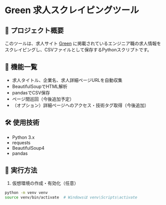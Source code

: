# Green 求人スクレイピングツール

## 📌 プロジェクト概要

このツールは、求人サイト [Green](https://www.green-japan.com/) に掲載されているエンジニア職の求人情報をスクレイピングし、CSVファイルとして保存するPythonスクリプトです。

## 🚀 機能一覧

- 求人タイトル、企業名、求人詳細ページURLを自動収集
- BeautifulSoupでHTML解析
- pandasでCSV保存
- ページ間巡回（今後追加予定）
- （オプション）詳細ページへのアクセス・技術タグ取得（今後追加）

## 🛠️ 使用技術

- Python 3.x
- requests
- BeautifulSoup4
- pandas

## 📂 実行方法

1. 仮想環境の作成・有効化（任意）

```bash
python -m venv venv
source venv/bin/activate  # Windowsは venv\Scripts\activate
